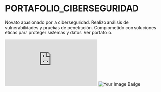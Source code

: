 # PORTAFOLIO_CIBERSEGURIDAD
Novato apasionado por la ciberseguridad. Realizo análisis de vulnerabilidades y pruebas de penetración. Comprometido con soluciones éticas para proteger sistemas y datos. Ver portafolio.

<iframe src="https://tryhackme.com/api/v2/badges/public-profile?userPublicId=1871226" style='border:none;'></iframe>

<img src="https://tryhackme-badges.s3.amazonaws.com/Th3KingJV.png" alt="Your Image Badge" />
